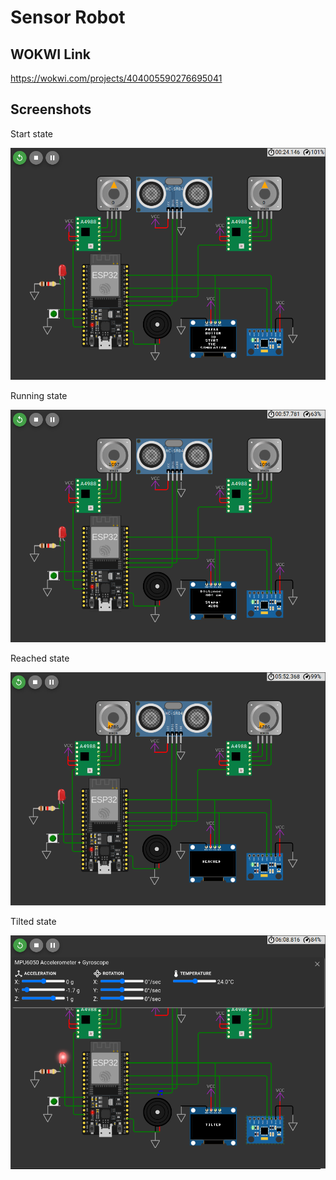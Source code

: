 # Sensor Robot

## WOKWI Link

https://wokwi.com/projects/404005590276695041

## Screenshots

Start state

<img src="screenshots/start.png"/>

Running state

<img src="screenshots/running.png"/>

Reached state

<img src="screenshots/reached.png"/>

Tilted state

<img src="screenshots/tilted.png"/>
